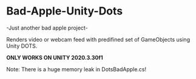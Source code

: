 # Bad-Apple-Unity-Dots
-Just another bad apple project-

Renders video or webcam feed with predifined set of GameObjects using Unity DOTS.

**ONLY WORKS ON UNITY 2020.3.30f1** 

Note: There is a huge memory leak in DotsBadApple.cs!
